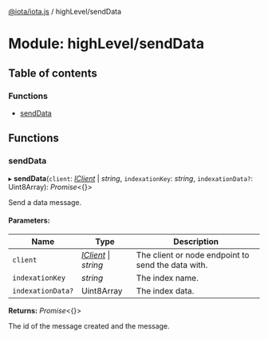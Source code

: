 [@iota/iota.js](../README.md) / highLevel/sendData

# Module: highLevel/sendData

## Table of contents

### Functions

- [sendData](highlevel_senddata.md#senddata)

## Functions

### sendData

▸ **sendData**(`client`: [*IClient*](../interfaces/models_iclient.iclient.md) \| *string*, `indexationKey`: *string*, `indexationData?`: Uint8Array): *Promise*<{}\>

Send a data message.

#### Parameters:

Name | Type | Description |
------ | ------ | ------ |
`client` | [*IClient*](../interfaces/models_iclient.iclient.md) \| *string* | The client or node endpoint to send the data with.   |
`indexationKey` | *string* | The index name.   |
`indexationData?` | Uint8Array | The index data.   |

**Returns:** *Promise*<{}\>

The id of the message created and the message.

